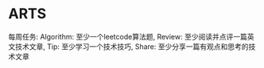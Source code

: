 # ARTS
每周任务: Algorithm: 至少一个leetcode算法题, Review: 至少阅读并点评一篇英文技术文章, Tip: 至少学习一个技术技巧, Share: 至少分享一篇有观点和思考的技术文章
